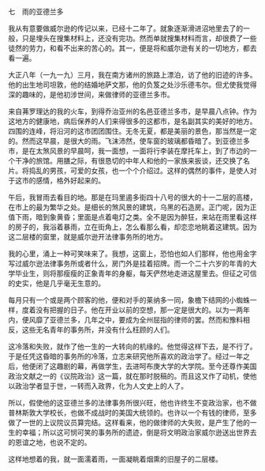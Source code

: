 七　雨的亚德兰多

  

我从有意要做威尔逊的传记以来，已经十二年了。就象逐渐滑进沼地里去了的一般，只是埋头在搜集材料上，还没有完功。然而单就搜集材料而言，却很费了一些徒然的劳力，和看不出来的苦心的。其一，便是将和威尔逊有关的一切地方，都去看一遍。

大正八年（一九一九）三月，我在南方诸州的旅路上漂泊，访了他的旧迹的许多。他的出生地司坦敦，他的结婚地萨文那，他的负笈之处沙乐德韦尔。但尤使我觉得深的趣味的，是他初涉世间，来做律师的亚德兰多市。

来自茀罗理达的我的火车，到得乔治亚州的名邑亚德兰多市，是早晨八点钟。作为这地方的健康地，病后保养的人们来得很多的这都市，是名副其实的美好的地方。四围的连峰，将沿河的这市团团围住。无冬无夏，都是美丽的景色，那当然是一定的。然而这早晨，是很大的雨。飞沫沛然，使车窗的玻璃都昏暗了。到亚德兰多市，是在太煞风景的早晨呵，我一面想，一面将行李装在摩托车上，到了市边的一个干净的旅馆。用膳之际，有很恳切的中年人和他的一家族来扳谈，还交换了名片。将捣乱的男孩，可爱的女孩，也一个个介绍过。这样的偶然的事件，是使人对于这市的感情，格外好起来的。

午后，我冒雨去看目的地。那是在玛里遏多街四十八号的很大的十一二层的高楼，在市上的最为繁华之处。是细长的煞风景的建筑，乌黑的石造房。正门呢，因为正值下雨，暗到象黄昏；里面是点着电灯之类。全不是因为醉狂，来站在雨里看这样的房子的，我浴着暴雨，立在街角上，怎么看那么看，却恋恋地眺着这建筑。因为这二层楼的窗里，就是威尔逊开法律事务所的地方。

我的心里，涌上一种可笑味来了。我想，这窗上，恐怕也如人们那样，他也用金字写过威尔逊法律事务所或者什么，房门外是挂着招牌。而一个二十六岁的年青的大学毕业生，则将那瘦瘦的正象青年的身躯，每天俨然地走进这屋里去。但征之可信的史实，他是几乎毫无生意的。

每月只有一个或是两个顾客的他，便和对手的莱纳多一同，象檐下结网的小蜘蛛一样，度着没有把握的日子。他在开业以前的空想，那一定是很大的。以为一两年内，便风靡了亚德兰多，几年之中，要成为全州屈指的律师的罢。然而和豫料相反，这些无名青年的事务所，并没有什么枉顾的人们。

这冷落和失败，就作了他一生的一大转向的机缘的。他觉得这样下去，是不行了。于是任凭这昏暗的事务所的冷落，立志来研究他所喜欢的政治学了。经过一年之后，他便闭了这趣剧的幕，再做学生，去进呵布庚大学的大学院。至今还尊作美国政治文献之一的《议院政治》这一篇，就在那时脱稿的。而且这又作了动机，使他以政治学者显于世，一转而入政界，化为人文史上的人了。

所以，假使他的这亚德兰多的法律事务所很兴旺，他也许终生不变政治家，也不做普林斯敦大学校长，也做不成战时的美国大统领的。也许以一个有钱的律师，至多做了一世的上议院议员算完结。这样看来，他的做律师的大失败，是产生了他的一生的幸福；所以这可悯可笑的事务所的遗迹，倒是将文明政治家威尔逊送出世界去的恩谊之地，也说不定的。

这样地想着的我，就一面濡着雨，一面凝眺着烟熏的旧屋子的二层楼。